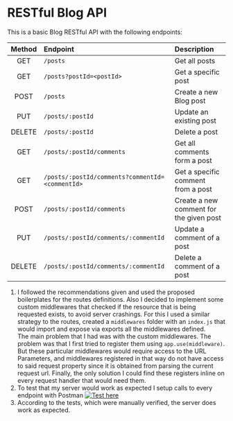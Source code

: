 # RESTful Blog API

This is a basic Blog RESTful API with the following endpoints:

| **Method** |              **Endpoint**                       |            **Description**              |
|:----------:|:------------------------------------------------|:----------------------------------------|
|    GET     | `/posts`                                        | Get all posts                           |
|    GET     | `/posts?postId=<postId>`                        | Get a specific post                     |
|    POST    | `/posts`                                        | Create a new Blog post                  |
|    PUT     | `/posts/:postId`                                | Update an existing post                 |
|   DELETE   | `/posts/:postId`                                | Delete a post                           |
|    GET     | `/posts/:postId/comments`                       | Get all comments form a post            |
|    GET     | `/posts/:postId/comments?commentId=<commentId>` | Get a specific comment from a post      |
|    POST    | `/posts/:postId/comments`                       | Create a new comment for the given post |
|    PUT     | `/posts/:postId/comments/:commentId`            | Update a comment of a post              |
|   DELETE   | `/posts/:postId/comments/:commentId`            | Delete a comment of a post              |

1. I followed the recommendations given and used the proposed boilerplates for the routes definitions.
Also I decided to implement some custom middlewares that checked if the resource that is being requested exists, to avoid server crashings. For this I used a similar strategy to the routes, created a `middlewares` folder with an `index.js` that would import and expose via exports all the middlewares defined.  
The main problem that I had was with the custom middlewares. The problem was that I first tried to register them using `app.use(middleware)`. But these particular middlewares would require access to the URL Parameters, and middlewares registered in that way do not have access to said request property since it is obtained from parsing the current request url. Finally, the only solution I could find these registers inline on every request handler that would need them.
1. To test that my server would work as expected I setup calls to every endpoint with Postman [![Test here](https://run.pstmn.io/button.svg)](https://app.getpostman.com/run-collection/ba5d9df1720179ba4394)
1. According to the tests, which were manually verified, the server does work as expected.
